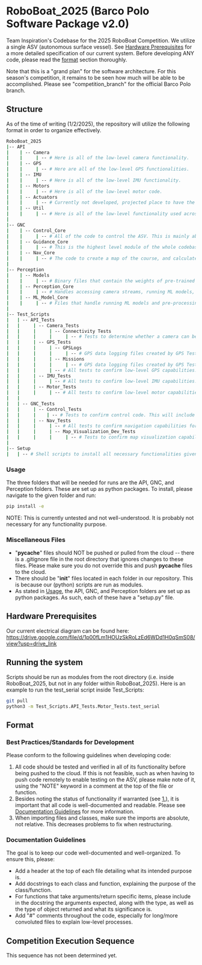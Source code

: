 # RoboBoat_2025 (Barco Polo Software Package v2.0)
Team Inspiration's Codebase for the 2025 RoboBoat Competition. We utilize a single ASV (autonomous surface vessel). See [Hardware Prerequisites](#hardware-prerequisites) for a more detailed specification of our current system.
Before developing ANY code, please read the [format](#format) section thoroughly.

Note that this is a "grand plan" for the software architecture. For this season's competition, it remains to be seen how much will be able to be accomplished.
Please see "competition_branch" for the official Barco Polo branch.

## Structure
As of the time of writing (1/2/2025), the repository will utilize the following format in order to organize effectively.

```bash
RoboBoat_2025
|-- API
|    | -- Camera
|    |     | -- # Here is all of the low-level camera functionality.
|    | -- GPS
|    |     | -- # Here are all of the low-level GPS functionalities.
|    | -- IMU
|    |     | -- # Here is all of the low-level IMU functionality.
|    | -- Motors
|    |     | -- # Here is all of the low-level motor code.
|    | -- Actuators
|    |     | -- # Currently not developed, projected place to have the low-level control code for the racketball launcher and water cannon.
|    | -- Util
|    |     | -- # Here is all of the low-level functionality used across multiple sensors/devices. This is mainly port/bus handling.
|    
|-- GNC
|    | -- Control_Core
|    |     | -- # All of the code to control the ASV. This is mainly about allowing the ASV to move precisely and accurately.
|    | -- Guidance_Core
|    |     | -- # This is the highest level module of the whole codebase -- here are where the high-level mission algorithms are located.
|    | -- Nav_Core
|    |     | -- # The code to create a map of the course, and calculate paths (and their associated waypoints) through the course.
|
|-- Perception
|    | -- Models
|    |     | -- # Binary files that contain the weights of pre-trained ML models (TensorRT or YOLO)
|    | -- Perception_Core
|    |     | -- # Handles accessing camera streams, running ML models, and returning actionable results.
|    | -- ML_Model_Core
|    |     | -- # Files that handle running ML models and pre-processing camera frames before frames are fed to the model.
|   
|-- Test_Scripts
|   | -- API_Tests
|   |     | -- Camera_Tests
|   |     |     | -- Connectivity Tests
|   |     |     |     | -- # Tests to determine whether a camera can be accessed properly.
|   |     | -- GPS_Tests
|   |     |     | -- GPSLogs
|   |     |     |     | -- # GPS data logging files created by GPS Test files to test GPS API functionality.
|   |     |     | -- Missions
|   |     |     |     | -- # GPS data logging files created by GPS Test files to test GPS API functionality, specifically on mission usage.
|   |     |     | -- # All tests to confirm low-level GPS capabilities.
|   |     | -- IMU_Tests
|   |     |     | -- # All tests to confirm low-level IMU capabilities.
|   |     | -- Motor_Tests
|   |     |     | -- # All tests to confirm low-level motor capabilities.
|   |
|   | -- GNC_Tests
|   |     | -- Control_Tests
|   |     |    | -- # Tests to confirm control code. This will include station keeping, all basic movements, and moving to a given waypoint accurately.
|   |     | -- Nav_Tests
|   |     |     | -- # All tests to confirm navigation capabilities for the ASV. These rely on lower-level functionalities like the GPS and IMU.
|   |     |     | -- Map_Visualization_Dev_Tests
|   |     |     |     | -- # Tests to confirm map visualization capabilities. These are development tests, but can be used to verify once fully developed.
|
|-- Setup
|   | -- # Shell scripts to install all necessary functionalities given the right hardware. 
```

### Usage
The three folders that will be needed for runs are the API, GNC, and Perception folders. These are set up as python packages. To install, please navigate to the given folder and run:
```bash
pip install -e
```
NOTE: This is currently untested and not well-understood. It is probably not necessary for any functionality purpose.

### Miscellaneous Files
- "__pycache__" files should NOT be pushed or pulled from the cloud -- there is a .gitignore file in the root directory that ignores changes to these 
files. Please make sure you do not override this and push __pycache__ files to the cloud.
- There should be "__init__" files located in each folder in our repository. This is because our (python) scripts are run as modules.
- As stated in [Usage](#usage), the API, GNC, and Perception folders are set up as python packages. As such, each of these have a "setup.py" file.

## Hardware Prerequisites

Our current electrical diagram can be found here: https://drive.google.com/file/d/1p00fLm1HOUzSkRoLzEd6WDd1H0qSmS08/view?usp=drive_link

## Running the system

Scripts should be run as modules from the root directory (i.e. inside RoboBoat_2025, but not in any folder within RoboBoat_2025). 
Here is an example to run the test_serial script inside Test_Scripts:
```bash
git pull
python3 -m Test_Scripts.API_Tests.Motor_Tests.test_serial
```
## Format
### Best Practices/Standards for Development
Please conform to the following guidelines when developing code:
1. All code should be tested and verified in all of its functionality before being pushed to the cloud. If this is not feasible, such as when having to push code remotely to enable testing on the ASV, please make note of it, using the "NOTE" keyword in a comment at the top of the file or function.
2. Besides noting the status of functionality if warranted (see [1.](#1.)), it is important that all code is well-documented and readable. Please see [Documentation Guidelines](#documentation-guidelines) for more information.
3. When importing files and classes, make sure the imports are absolute, not relative. This decreases problems to fix when restructuring.

### Documentation Guidelines
The goal is to keep our code well-documented and well-organized. To ensure this, please:
- Add a header at the top of each file detailing what its intended purpose is.
- Add docstrings to each class and function, explaining the purpose of the class/function.
- For functions that take arguments/return specific items, please include in the docstring the arguments expected, along with the type, as well as the type of object returned and what its significance is.
- Add "#" comments throughout the code, especially for long/more convoluted files to explain low-level processes.

## Competition Execution Sequence
This sequence has not been determined yet.
